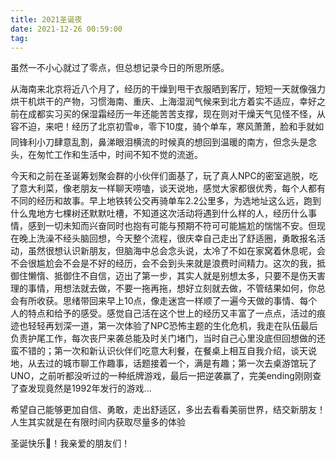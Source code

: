 ```yaml
---
title: 2021圣诞夜
date: 2021-12-26 00:59:00
tag:
---
```


虽然一不小心就过了零点，但总想记录今日的所思所感。

  

从海南来北京将近八个月了，经历的干燥到甩干衣服晒到客厅，短短一天就像强力烘干机烘干的产物，习惯海南、重庆、上海湿润气候来到北方着实不适应，幸好之前在成都实习买的保湿霜经历一年还能苦苦支撑，现在则对干燥天气见怪不怪，从容不迫，来吧！经历了北京初雪❄️，零下10度，骑个单车，寒风萧萧，脸和手就如同锋利小刀肆意乱割，鼻涕眼泪横流的时候真的想回到温暖的南方，但念头是念头，在匆忙工作和生活中，时间不知不觉的流逝。

  

今天和之前在圣诞筹划聚会群的小伙伴们面基了，玩了真人NPC的密室逃脱，吃了意大利菜，像老朋友一样聊天唠嗑，谈天说地，感觉大家都很优秀，每个人都有不同的经历和故事。早上地铁转公交再骑单车2.2公里多，为选地址这么远，跑到什么鬼地方七棵树还默默吐槽，不知道这次活动将遇到什么样的人，经历什么事情，感到一切未知而兴奋同时也抱有可能与预期不符可可能尴尬的惴惴不安。但现在晚上洗澡不经头脑回想，今天整个流程，很庆幸自己走出了舒适圈，勇敢报名活动，虽然很想认识新朋友，但脑海中总会念头说，太冷了不如在家窝着休息呢，会不会很尴尬会不会是不好的经历，会不会到头来就是浪费时间精力。这次的我，抵御住懒惰、抵御住不自信，迈出了第一步，其实人就是别想太多，只要不是伤天害理的事情，用想法就去做，不要一拖再拖，想好立刻就去做，不管结果如何，你总会有所收获。思绪带回来早上10点，像走迷宫一样顺了一遍今天做的事情、每个人的特点和给予的感受。感觉自己活在这个世上的经历又丰富了一点点，活过的痕迹也轻轻再划深一道，第一次体验了NPC恐怖主题的生化危机，我走在队伍最后负责护尾工作，每次丧尸来袭总能及时关门堵门，当时自己心里没底但回想做的还蛮不错的；第一次和新认识伙伴们吃意大利餐，在餐桌上相互自我介绍，谈天说地，从去过的城市聊工作趣事，话题接着一个，满是有趣；第一次去桌游馆玩了UNO，之前听都没听过的一种纸牌游戏，最后一把逆袭赢了，完美ending刚刚查了查发现竟然是1992年发行的游戏...

  

希望自己能够更加自信、勇敢，走出舒适区，多出去看看美丽世界，结交新朋友！人生其实就是在有限时间内获取尽量多的体验

  

圣诞快乐🎄！我亲爱的朋友们！